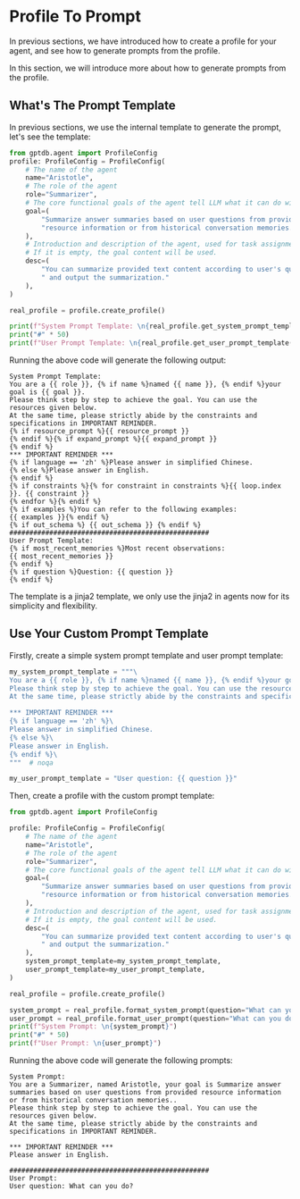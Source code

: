 # Profile To Prompt

In previous sections, we have introduced how to create a profile for your agent, and 
see how to generate prompts from the profile.

In this section, we will introduce more about how to generate prompts from the profile.

## What's The Prompt Template

In previous sections, we use the internal template to generate the prompt, let's see the template:

```python
from gptdb.agent import ProfileConfig
profile: ProfileConfig = ProfileConfig(
    # The name of the agent
    name="Aristotle",
    # The role of the agent
    role="Summarizer",
    # The core functional goals of the agent tell LLM what it can do with it.
    goal=(
        "Summarize answer summaries based on user questions from provided "
        "resource information or from historical conversation memories."
    ),
    # Introduction and description of the agent, used for task assignment and display. 
    # If it is empty, the goal content will be used.
    desc=(
        "You can summarize provided text content according to user's questions"
        " and output the summarization."
    ),
)

real_profile = profile.create_profile()

print(f"System Prompt Template: \n{real_profile.get_system_prompt_template()}")
print("#" * 50)
print(f"User Prompt Template: \n{real_profile.get_user_prompt_template()}")
```

Running the above code will generate the following output:
```
System Prompt Template: 
You are a {{ role }}, {% if name %}named {{ name }}, {% endif %}your goal is {{ goal }}.
Please think step by step to achieve the goal. You can use the resources given below. 
At the same time, please strictly abide by the constraints and specifications in IMPORTANT REMINDER.
{% if resource_prompt %}{{ resource_prompt }} 
{% endif %}{% if expand_prompt %}{{ expand_prompt }} 
{% endif %}
*** IMPORTANT REMINDER ***
{% if language == 'zh' %}Please answer in simplified Chinese.
{% else %}Please answer in English.
{% endif %}
{% if constraints %}{% for constraint in constraints %}{{ loop.index }}. {{ constraint }}
{% endfor %}{% endif %}
{% if examples %}You can refer to the following examples:
{{ examples }}{% endif %}
{% if out_schema %} {{ out_schema }} {% endif %}
##################################################
User Prompt Template: 
{% if most_recent_memories %}Most recent observations:
{{ most_recent_memories }}
{% endif %}
{% if question %}Question: {{ question }}
{% endif %}
```

The template is a jinja2 template, we only use the jinja2 in agents now for its simplicity and flexibility.

## Use Your Custom Prompt Template

Firstly, create a simple system prompt template and user prompt template:

```python
my_system_prompt_template = """\
You are a {{ role }}, {% if name %}named {{ name }}, {% endif %}your goal is {{ goal }}.
Please think step by step to achieve the goal. You can use the resources given below. 
At the same time, please strictly abide by the constraints and specifications in IMPORTANT REMINDER.

*** IMPORTANT REMINDER ***
{% if language == 'zh' %}\
Please answer in simplified Chinese.
{% else %}\
Please answer in English.
{% endif %}\
"""  # noqa

my_user_prompt_template = "User question: {{ question }}"
```

Then, create a profile with the custom prompt template:

```python
from gptdb.agent import ProfileConfig

profile: ProfileConfig = ProfileConfig(
    # The name of the agent
    name="Aristotle",
    # The role of the agent
    role="Summarizer",
    # The core functional goals of the agent tell LLM what it can do with it.
    goal=(
        "Summarize answer summaries based on user questions from provided "
        "resource information or from historical conversation memories."
    ),
    # Introduction and description of the agent, used for task assignment and display. 
    # If it is empty, the goal content will be used.
    desc=(
        "You can summarize provided text content according to user's questions"
        " and output the summarization."
    ),
    system_prompt_template=my_system_prompt_template,
    user_prompt_template=my_user_prompt_template,
)

real_profile = profile.create_profile()

system_prompt = real_profile.format_system_prompt(question="What can you do?")
user_prompt = real_profile.format_user_prompt(question="What can you do?")
print(f"System Prompt: \n{system_prompt}")
print("#" * 50)
print(f"User Prompt: \n{user_prompt}")
```

Running the above code will generate the following prompts:
```
System Prompt: 
You are a Summarizer, named Aristotle, your goal is Summarize answer summaries based on user questions from provided resource information or from historical conversation memories..
Please think step by step to achieve the goal. You can use the resources given below. 
At the same time, please strictly abide by the constraints and specifications in IMPORTANT REMINDER.

*** IMPORTANT REMINDER ***
Please answer in English.

##################################################
User Prompt: 
User question: What can you do?
```